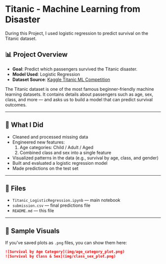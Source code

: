 # Titanic - Machine Learning from Disaster
During this Project, I used logistic regression to predict survival on the Titanic dataset.


## 📊 Project Overview

- **Goal**: Predict which passengers survived the Titanic disaster.
- **Model Used**: Logistic Regression
- **Dataset Source**: [Kaggle Titanic ML Competition](https://www.kaggle.com/competitions/titanic)

The Titanic dataset is one of the most famous beginner-friendly machine learning datasets. It contains details about passengers such as age, sex, class, and more — and asks us to build a model that can predict survival outcomes.

---

## 🧠 What I Did

- Cleaned and processed missing data
- Engineered new features:
  1. Age categories: Child / Adult / Aged
  2. Combined class and sex into a single feature
- Visualized patterns in the data (e.g., survival by age, class, and gender)
- Built and evaluated a logistic regression model
- Made predictions on the test set

---

## 📁 Files

- `Titanic_LogisticRegression.ipynb` — main notebook
- `submission.csv` — final predictions file
- `README.md` — this file

---

## 📸 Sample Visuals

If you've saved plots as `.png` files, you can show them here:

```md
![Survival by Age Category](img/age_category_plot.png)
![Survival by Class & Sex](img/class_sex_plot.png)

